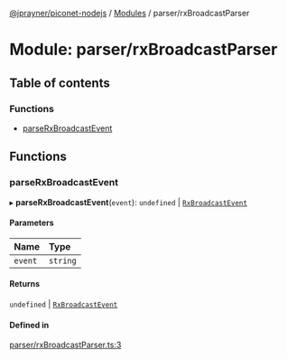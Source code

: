 [@jprayner/piconet-nodejs](../README.md) / [Modules](../modules.md) / parser/rxBroadcastParser

# Module: parser/rxBroadcastParser

## Table of contents

### Functions

- [parseRxBroadcastEvent](parser_rxBroadcastParser.md#parserxbroadcastevent)

## Functions

### parseRxBroadcastEvent

▸ **parseRxBroadcastEvent**(`event`): `undefined` \| [`RxBroadcastEvent`](../classes/types_rxBroadcastEvent.RxBroadcastEvent.md)

#### Parameters

| Name | Type |
| :------ | :------ |
| `event` | `string` |

#### Returns

`undefined` \| [`RxBroadcastEvent`](../classes/types_rxBroadcastEvent.RxBroadcastEvent.md)

#### Defined in

[parser/rxBroadcastParser.ts:3](https://github.com/jprayner/piconet/blob/81026b7/driver/nodejs/src/parser/rxBroadcastParser.ts#L3)
